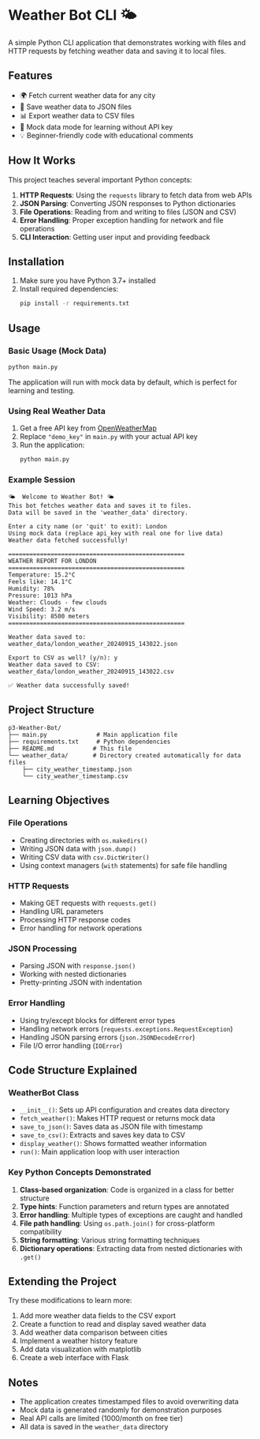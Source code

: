 # Weather Bot CLI 🌤️

A simple Python CLI application that demonstrates working with files and HTTP requests by fetching weather data and saving it to local files.

## Features

- 🌍 Fetch current weather data for any city
- 📄 Save weather data to JSON files
- 📊 Export weather data to CSV files
- 🔄 Mock data mode for learning without API key
- 💡 Beginner-friendly code with educational comments

## How It Works

This project teaches several important Python concepts:

1. **HTTP Requests**: Using the `requests` library to fetch data from web APIs
2. **JSON Parsing**: Converting JSON responses to Python dictionaries
3. **File Operations**: Reading from and writing to files (JSON and CSV)
4. **Error Handling**: Proper exception handling for network and file operations
5. **CLI Interaction**: Getting user input and providing feedback

## Installation

1. Make sure you have Python 3.7+ installed
2. Install required dependencies:
   ```bash
   pip install -r requirements.txt
   ```

## Usage

### Basic Usage (Mock Data)
```bash
python main.py
```

The application will run with mock data by default, which is perfect for learning and testing.

### Using Real Weather Data

1. Get a free API key from [OpenWeatherMap](https://openweathermap.org/api)
2. Replace `"demo_key"` in `main.py` with your actual API key
3. Run the application:
   ```bash
   python main.py
   ```

### Example Session
```
🌤️  Welcome to Weather Bot! 🌤️
This bot fetches weather data and saves it to files.
Data will be saved in the 'weather_data' directory.

Enter a city name (or 'quit' to exit): London
Using mock data (replace api_key with real one for live data)
Weather data fetched successfully!

==================================================
WEATHER REPORT FOR LONDON
==================================================
Temperature: 15.2°C
Feels like: 14.1°C
Humidity: 78%
Pressure: 1013 hPa
Weather: Clouds - few clouds
Wind Speed: 3.2 m/s
Visibility: 8500 meters
==================================================

Weather data saved to: weather_data/london_weather_20240915_143022.json

Export to CSV as well? (y/n): y
Weather data saved to CSV: weather_data/london_weather_20240915_143022.csv

✅ Weather data successfully saved!
```

## Project Structure

```
p3-Weather-Bot/
├── main.py              # Main application file
├── requirements.txt     # Python dependencies
├── README.md           # This file
└── weather_data/       # Directory created automatically for data files
    ├── city_weather_timestamp.json
    └── city_weather_timestamp.csv
```

## Learning Objectives

### File Operations
- Creating directories with `os.makedirs()`
- Writing JSON data with `json.dump()`
- Writing CSV data with `csv.DictWriter()`
- Using context managers (`with` statements) for safe file handling

### HTTP Requests
- Making GET requests with `requests.get()`
- Handling URL parameters
- Processing HTTP response codes
- Error handling for network operations

### JSON Processing
- Parsing JSON with `response.json()`
- Working with nested dictionaries
- Pretty-printing JSON with indentation

### Error Handling
- Using try/except blocks for different error types
- Handling network errors (`requests.exceptions.RequestException`)
- Handling JSON parsing errors (`json.JSONDecodeError`)
- File I/O error handling (`IOError`)

## Code Structure Explained

### WeatherBot Class
- `__init__()`: Sets up API configuration and creates data directory
- `fetch_weather()`: Makes HTTP request or returns mock data
- `save_to_json()`: Saves data as JSON file with timestamp
- `save_to_csv()`: Extracts and saves key data to CSV
- `display_weather()`: Shows formatted weather information
- `run()`: Main application loop with user interaction

### Key Python Concepts Demonstrated

1. **Class-based organization**: Code is organized in a class for better structure
2. **Type hints**: Function parameters and return types are annotated
3. **Error handling**: Multiple types of exceptions are caught and handled
4. **File path handling**: Using `os.path.join()` for cross-platform compatibility
5. **String formatting**: Various string formatting techniques
6. **Dictionary operations**: Extracting data from nested dictionaries with `.get()`

## Extending the Project

Try these modifications to learn more:

1. Add more weather data fields to the CSV export
2. Create a function to read and display saved weather data
3. Add weather data comparison between cities
4. Implement a weather history feature
5. Add data visualization with matplotlib
6. Create a web interface with Flask

## Notes

- The application creates timestamped files to avoid overwriting data
- Mock data is generated randomly for demonstration purposes
- Real API calls are limited (1000/month on free tier)
- All data is saved in the `weather_data` directory
